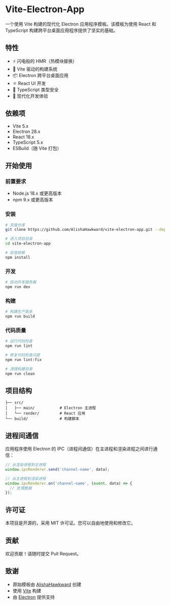 # Vite-Electron-App

一个使用 Vite 构建的现代化 Electron 应用程序模板。该模板为使用 React 和 TypeScript 构建跨平台桌面应用程序提供了坚实的基础。

## 特性

- ⚡️ 闪电般的 HMR（热模块替换）
- 🚀 Vite 驱动的构建系统
- 📦 Electron 跨平台桌面应用
- ⚛️ React UI 开发
- 🔷 TypeScript 类型安全
- 🎨 现代化开发体验

## 依赖项

- Vite 5.x
- Electron 28.x
- React 18.x
- TypeScript 5.x
- ESBuild（随 Vite 打包）

## 开始使用

### 前置要求

- Node.js 18.x 或更高版本
- npm 9.x 或更高版本

### 安装

```bash
# 克隆仓库
git clone https://github.com/AlishaHawkward/vite-electron-app.git --depth=1

# 进入项目目录
cd vite-electron-app

# 安装依赖
npm install
```

### 开发

```bash
# 启动开发服务器
npm run dev
```

### 构建

```bash
# 构建生产版本
npm run build
```

### 代码质量

```bash
# 运行代码检查
npm run lint

# 修复代码检查问题
npm run lint:fix

# 清理构建目录
npm run clean
```

## 项目结构

```
├── src/
│   ├── main/           # Electron 主进程
│   └── render/         # React 应用
└── build/              # 构建脚本
```

## 进程间通信

应用程序使用 Electron 的 IPC（进程间通信）在主进程和渲染进程之间进行通信：

```typescript
// 从渲染进程到主进程
window.ipcRenderer.send('channel-name', data);

// 从主进程到渲染进程
window.ipcRenderer.on('channel-name', (event, data) => {
  // 处理数据
});
```

## 许可证

本项目是开源的，采用 MIT 许可证。您可以自由地使用和修改它。

## 贡献

欢迎贡献！请随时提交 Pull Request。

## 致谢

- 原始模板由 [AlishaHawkward](https://github.com/AlishaHawkward) 创建
- 使用 [Vite](https://vitejs.dev/) 构建
- 由 [Electron](https://www.electronjs.org/) 提供支持
